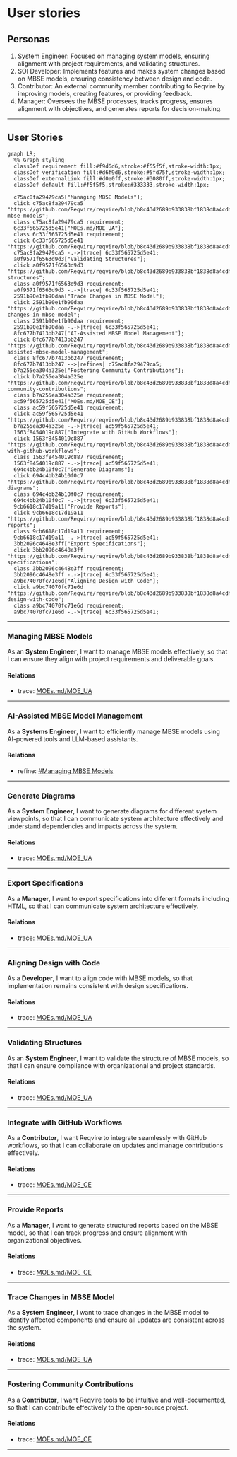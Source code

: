 # User stories

## Personas
1. System Engineer: Focused on managing system models, ensuring alignment with project requirements, and validating structures.  
2. SOI Developer: Implements features and makes system changes based on MBSE models, ensuring consistency between design and code.  
3. Contributor: An external community member contributing to Reqvire by improving models, creating features, or providing feedback.  
4. Manager: Oversees the MBSE processes, tracks progress, ensures alignment with objectives, and generates reports for decision-making.  

---

## User Stories
```mermaid
graph LR;
  %% Graph styling
  classDef requirement fill:#f9d6d6,stroke:#f55f5f,stroke-width:1px;
  classDef verification fill:#d6f9d6,stroke:#5fd75f,stroke-width:1px;
  classDef externalLink fill:#d0e0ff,stroke:#3080ff,stroke-width:1px;
  classDef default fill:#f5f5f5,stroke:#333333,stroke-width:1px;

  c75ac8fa29479ca5["Managing MBSE Models"];
  click c75ac8fa29479ca5 "https://github.com/Reqvire/reqvire/blob/b8c43d2689b933838bf1838d8a4cdf3393c9014f/specifications/UserStories.md#managing-mbse-models";
  class c75ac8fa29479ca5 requirement;
  6c33f565725d5e41["MOEs.md/MOE_UA"];
  class 6c33f565725d5e41 requirement;
  click 6c33f565725d5e41 "https://github.com/Reqvire/reqvire/blob/b8c43d2689b933838bf1838d8a4cdf3393c9014f/specifications/MOEs.md#moe_ua";
  c75ac8fa29479ca5 -.->|trace| 6c33f565725d5e41;
  a0f9571f6563d9d3["Validating Structures"];
  click a0f9571f6563d9d3 "https://github.com/Reqvire/reqvire/blob/b8c43d2689b933838bf1838d8a4cdf3393c9014f/specifications/UserStories.md#validating-structures";
  class a0f9571f6563d9d3 requirement;
  a0f9571f6563d9d3 -.->|trace| 6c33f565725d5e41;
  2591b90e1fb90daa["Trace Changes in MBSE Model"];
  click 2591b90e1fb90daa "https://github.com/Reqvire/reqvire/blob/b8c43d2689b933838bf1838d8a4cdf3393c9014f/specifications/UserStories.md#trace-changes-in-mbse-model";
  class 2591b90e1fb90daa requirement;
  2591b90e1fb90daa -.->|trace| 6c33f565725d5e41;
  8fc677b7413bb247["AI-Assisted MBSE Model Management"];
  click 8fc677b7413bb247 "https://github.com/Reqvire/reqvire/blob/b8c43d2689b933838bf1838d8a4cdf3393c9014f/specifications/UserStories.md#ai-assisted-mbse-model-management";
  class 8fc677b7413bb247 requirement;
  8fc677b7413bb247 -->|refines| c75ac8fa29479ca5;
  b7a255ea304a325e["Fostering Community Contributions"];
  click b7a255ea304a325e "https://github.com/Reqvire/reqvire/blob/b8c43d2689b933838bf1838d8a4cdf3393c9014f/specifications/UserStories.md#fostering-community-contributions";
  class b7a255ea304a325e requirement;
  ac59f565725d5e41["MOEs.md/MOE_CE"];
  class ac59f565725d5e41 requirement;
  click ac59f565725d5e41 "https://github.com/Reqvire/reqvire/blob/b8c43d2689b933838bf1838d8a4cdf3393c9014f/specifications/MOEs.md#moe_ce";
  b7a255ea304a325e -.->|trace| ac59f565725d5e41;
  1563f8454019c887["Integrate with GitHub Workflows"];
  click 1563f8454019c887 "https://github.com/Reqvire/reqvire/blob/b8c43d2689b933838bf1838d8a4cdf3393c9014f/specifications/UserStories.md#integrate-with-github-workflows";
  class 1563f8454019c887 requirement;
  1563f8454019c887 -.->|trace| ac59f565725d5e41;
  694c4bb24b10f0c7["Generate Diagrams"];
  click 694c4bb24b10f0c7 "https://github.com/Reqvire/reqvire/blob/b8c43d2689b933838bf1838d8a4cdf3393c9014f/specifications/UserStories.md#generate-diagrams";
  class 694c4bb24b10f0c7 requirement;
  694c4bb24b10f0c7 -.->|trace| 6c33f565725d5e41;
  9cb6618c17d19a11["Provide Reports"];
  click 9cb6618c17d19a11 "https://github.com/Reqvire/reqvire/blob/b8c43d2689b933838bf1838d8a4cdf3393c9014f/specifications/UserStories.md#provide-reports";
  class 9cb6618c17d19a11 requirement;
  9cb6618c17d19a11 -.->|trace| ac59f565725d5e41;
  3bb2096c4648e3ff["Export Specifications"];
  click 3bb2096c4648e3ff "https://github.com/Reqvire/reqvire/blob/b8c43d2689b933838bf1838d8a4cdf3393c9014f/specifications/UserStories.md#export-specifications";
  class 3bb2096c4648e3ff requirement;
  3bb2096c4648e3ff -.->|trace| 6c33f565725d5e41;
  a9bc74070fc71e6d["Aligning Design with Code"];
  click a9bc74070fc71e6d "https://github.com/Reqvire/reqvire/blob/b8c43d2689b933838bf1838d8a4cdf3393c9014f/specifications/UserStories.md#aligning-design-with-code";
  class a9bc74070fc71e6d requirement;
  a9bc74070fc71e6d -.->|trace| 6c33f565725d5e41;
```

---

### Managing MBSE Models

As an **System Engineer**, I want to manage MBSE models effectively, so that I can ensure they align with project requirements and deliverable goals.

#### Relations
  * trace: [MOEs.md/MOE_UA](MOEs.md#moe_ua)

---

### AI-Assisted MBSE Model Management

As a **Systems Engineer**, I want to efficiently manage MBSE models using AI-powered tools and LLM-based assistants.

#### Relations
  * refine: [#Managing MBSE Models](#managing-mbse-models)

---

### Generate Diagrams
As a **System Engineer**, I want to generate diagrams for different system viewpoints, so that I can communicate system architecture effectively and understand dependencies and impacts across the system.

#### Relations
  * trace: [MOEs.md/MOE_UA](MOEs.md#moe_ua)

---

### Export Specifications
As a **Manager**, I want to export specifications into diferent formats including HTML, so that I can communicate system architecture effectively.

#### Relations
  * trace: [MOEs.md/MOE_UA](MOEs.md#moe_ua)

---

### Aligning Design with Code
As a **Developer**, I want to align code with MBSE models, so that implementation remains consistent with design specifications.

#### Relations
  * trace: [MOEs.md/MOE_UA](MOEs.md#moe_ua)

---

### Validating Structures
As an **System Engineer**, I want to validate the structure of MBSE models, so that I can ensure compliance with organizational and project standards.

#### Relations
  * trace: [MOEs.md/MOE_UA](MOEs.md#moe_ua)

---

### Integrate with GitHub Workflows
As a **Contributor**, I want Reqvire to integrate seamlessly with GitHub workflows, so that I can collaborate on updates and manage contributions effectively.

#### Relations
  * trace: [MOEs.md/MOE_CE](MOEs.md#moe_ce)

---

### Provide Reports
As a **Manager**, I want to generate structured reports based on the MBSE model, so that I can track progress and ensure alignment with organizational objectives.

#### Relations
  * trace: [MOEs.md/MOE_CE](MOEs.md#moe_ce)

---

### Trace Changes in MBSE Model
As a **System Engineer**, I want to trace changes in the MBSE model to identify affected components and ensure all updates are consistent across the system.

#### Relations
  * trace: [MOEs.md/MOE_UA](MOEs.md#moe_ua)

---

### Fostering Community Contributions
As a **Contributor**, I want Reqvire tools to be intuitive and well-documented, so that I can contribute effectively to the open-source project.

#### Relations
  * trace: [MOEs.md/MOE_CE](MOEs.md#moe_ce)

---